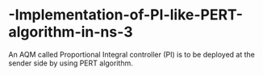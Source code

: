 # -Implementation-of-PI-like-PERT-algorithm-in-ns-3
An AQM called Proportional Integral controller (PI) is to be deployed at the sender side by using PERT algorithm.
